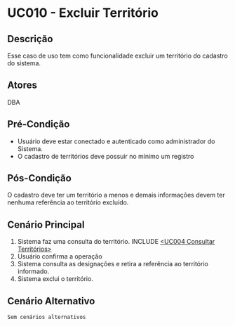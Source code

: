 # UC010 - Excluir Território

## Descrição

Esse caso de uso tem como funcionalidade excluir um território do cadastro do sistema.

## Atores

DBA

## Pré-Condição

- Usuário deve estar conectado e autenticado como administrador do Sistema.
- O cadastro de territórios deve possuir no mínimo um registro

## Pós-Condição

O cadastro deve ter um território a menos e demais informações devem ter nenhuma referência ao território excluído.

## Cenário Principal

1. Sistema faz uma consulta do território. INCLUDE [<UC004 Consultar Territórios>](https://github.com/matheusdf6/sheekr-app/blob/master/Project/UserCases/uc004.md)
2. Usuário confirma a operação
3. Sistema consulta as designações e retira a referência ao território informado.
4. Sistema exclui o território.

## Cenário Alternativo

    Sem cenários alternativos

